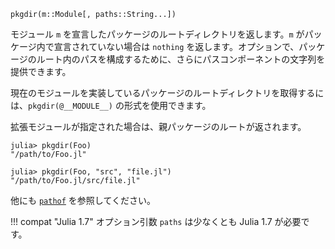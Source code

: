 ```
pkgdir(m::Module[, paths::String...])
```

モジュール `m` を宣言したパッケージのルートディレクトリを返します。`m` がパッケージ内で宣言されていない場合は `nothing` を返します。オプションで、パッケージのルート内のパスを構成するために、さらにパスコンポーネントの文字列を提供できます。

現在のモジュールを実装しているパッケージのルートディレクトリを取得するには、`pkgdir(@__MODULE__)` の形式を使用できます。

拡張モジュールが指定された場合は、親パッケージのルートが返されます。

```julia-repl
julia> pkgdir(Foo)
"/path/to/Foo.jl"

julia> pkgdir(Foo, "src", "file.jl")
"/path/to/Foo.jl/src/file.jl"
```

他にも [`pathof`](@ref) を参照してください。

!!! compat "Julia 1.7"
    オプション引数 `paths` は少なくとも Julia 1.7 が必要です。

